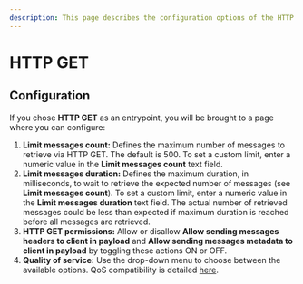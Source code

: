 ```yaml
---
description: This page describes the configuration options of the HTTP GET entrypoint
---
```


# HTTP GET

## Configuration

If you chose **HTTP GET** as an entrypoint, you will be brought to a page where you can configure:

1. **Limit messages count:** Defines the maximum number of messages to retrieve via HTTP GET. The default is 500. To set a custom limit, enter a numeric value in the **Limit messages count** text field.
2. **Limit messages duration:** Defines the maximum duration, in milliseconds, to wait to retrieve the expected number of messages (see **Limit messages count**). To set a custom limit, enter a numeric value in the **Limit messages duration** text field. The actual number of retrieved messages could be less than expected if maximum duration is reached before all messages are retrieved.
3. **HTTP GET permissions:** Allow or disallow **Allow sending messages headers to client in payload** and **Allow sending messages metadata to client in payload** by toggling these actions ON or OFF.
4. **Quality of service:** Use the drop-down menu to choose between the available options. QoS compatibility is detailed [here](broken-reference).
